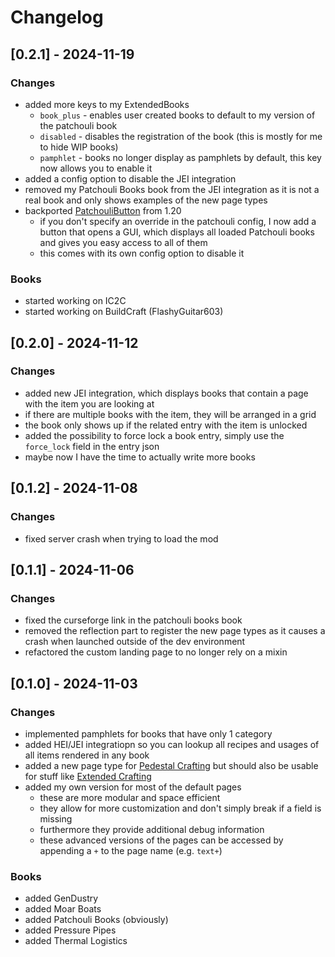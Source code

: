 # Changelog

## [0.2.1] - 2024-11-19

### Changes
- added more keys to my ExtendedBooks
  - `book_plus` - enables user created books to default to my version of the patchouli book
  - `disabled` - disables the registration of the book (this is mostly for me to hide WIP books)
  - `pamphlet` - books no longer display as pamphlets by default, this key now allows you to enable it
- added a config option to disable the JEI integration
- removed my Patchouli Books book from the JEI integration as it is not a real book and only shows examples of the new page types
- backported [PatchouliButton](https://www.curseforge.com/minecraft/mc-mods/patchoulibutton) from 1.20
  - if you don't specify an override in the patchouli config, I now add a button that opens a GUI, which displays all loaded Patchouli books and gives you easy access to all of them
  - this comes with its own config option to disable it

### Books
- started working on IC2C
- started working on BuildCraft (FlashyGuitar603)

## [0.2.0] - 2024-11-12

### Changes
- added new JEI integration, which displays books that contain a page with the item you are looking at
- if there are multiple books with the item, they will be arranged in a grid
- the book only shows up if the related entry with the item is unlocked
- added the possibility to force lock a book entry, simply use the `force_lock` field in the entry json
- maybe now I have the time to actually write more books

## [0.1.2] - 2024-11-08

### Changes
- fixed server crash when trying to load the mod

## [0.1.1] - 2024-11-06

### Changes
- fixed the curseforge link in the patchouli books book
- removed the reflection part to register the new page types as it causes a crash when launched outside of the dev environment
- refactored the custom landing page to no longer rely on a mixin

## [0.1.0] - 2024-11-03

### Changes
- implemented pamphlets for books that have only 1 category
- added HEI/JEI integratiopn so you can lookup all recipes and usages of all items rendered in any book
- added a new page type for [Pedestal Crafting](https://www.curseforge.com/minecraft/mc-mods/pedestal-crafting) but should also be usable for stuff like [Extended Crafting](https://www.curseforge.com/minecraft/mc-mods/extended-crafting-nomifactory-edition)
- added my own version for most of the default pages
  - these are more modular and space efficient
  - they allow for more customization and don't simply break if a field is missing
  - furthermore they provide additional debug information
  - these advanced versions of the pages can be accessed by appending a `+` to the page name (e.g. `text+`)

### Books
- added GenDustry
- added Moar Boats
- added Patchouli Books (obviously)
- added Pressure Pipes
- added Thermal Logistics
